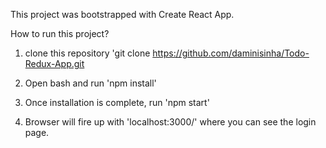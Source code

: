 This project was bootstrapped with Create React App.


How to run this project? 

1. clone this repository 'git clone https://github.com/daminisinha/Todo-Redux-App.git

2. Open bash and run 'npm install'

3. Once installation is complete, run 'npm start'

4. Browser will fire up with 'localhost:3000/' where you can see the login page.

